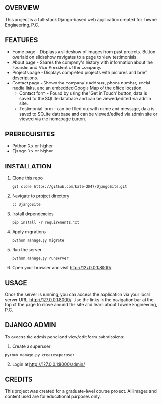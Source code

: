 OVERVIEW
------------
This project is a full-stack Django-based web application created for Towne Engineering, P.C..

FEATURES
------------
- Home page - Displays a slideshow of images from past projects. Button overlaid on slideshow navigates to a page to view testimonials.
- About page - Shares the company's history with information about the Founder and Vice President of the company.
- Projects page - Displays completed projects with pictures and brief descriptions.
- Contact page - Shows the company's address, phone number, social media links, and an embedded Google Map of the office location.
  - Contact form - Found by using the 'Get in Touch' button, data is saved to the SQLite database and can be viewed/edited via admin site.
  - Testimonial form - can be filled out with name and message, data is saved to SQLite database and can be viewed/edited via admin site or viewed via the homepage button.

PREREQUISITES
------------
  - Python 3.x or higher
  - Django 3.x or higher

INSTALLATION
------------
1. Clone this repo
   ```
   git clone https://github.com/kate-2047/DjangoSite.git
   ```

2. Navigate to project directory
   ```
   cd DjangoSite
   ```

3. Install dependencies
   ```
   pip install -r requirements.txt
   ```

4. Apply migrations
   ```
   python manage.py migrate
   ```

5. Run the server
   ```
   python manage.py runserver
   ```

6. Open your browser and visit http://127.0.0.1:8000/

USAGE
------------
Once the server is running, you can access the application via your local server URL, http://127.0.0.1:8000/. 
Use the links in the navigation bar at the top of the page to move around the site and learn about Towne Engineering, P.C.

DJANGO ADMIN
------------
To access the admin panel and view/edit form submissions:
1. Create a superuser
```
python manage.py createsuperuser
```

2. Login at http://127.0.0.1:8000/admin/

CREDITS
------------
This project was created for a graduate-level course project. All images and content used are for educational purposes only. 
